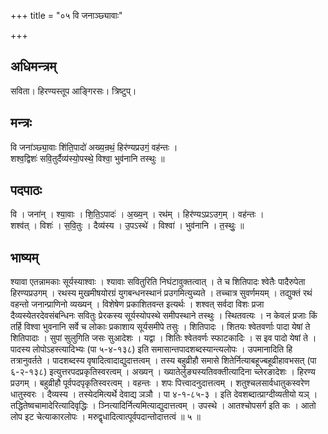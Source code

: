 +++
title = "०५ वि जनाञ्छ्यावाः"

+++
## अधिमन्त्रम्
सविता। हिरण्यस्तूप आङ्गिरसः। त्रिष्टुप्।

## मन्त्रः
वि जना॑ञ्छ्या॒वाः शि॑ति॒पादो॑ अख्य॒न्रथं॒ हिर॑ण्यप्रउगं॒ वह॑न्तः ।  
शश्व॒द्विशः॑ सवि॒तुर्दैव्य॑स्यो॒पस्थे॒ विश्वा॒ भुव॑नानि तस्थुः ॥

## पदपाठः
वि । जना॑न् । श्या॒वाः । शि॒ति॒ऽपादः॑ । अ॒ख्य॒न् । रथ॑म् । हिर॑ण्यऽप्रऽउग॒म् । वह॑न्तः ।  
शश्व॑त् । विशः॑ । स॒वि॒तुः । दैव्य॑स्य । उ॒पऽस्थे॑ । विश्वा॑ । भुव॑नानि । त॒स्थुः॒ ॥

## भाष्यम्
श्यावा एतन्नामकाः सूर्यस्याश्वाः । श्यावाः सवितुरिति निघंटावुक्तत्वात् । ते च शितिपादः श्वेतैः पादैरुपेता हिरण्यप्रउगम् । रथस्य मुखमीषयोरग्रं युगबन्धनस्थानं प्रउगमित्युच्यते । तच्चात्र सुवर्णमयम् । तद्युक्तं रथं वहन्तो जनान्प्राणिनो व्यख्यन् । विशेषेण प्रकाशितवन्त इत्यर्थः । शश्वत् सर्वदा विशः प्रजा दैव्यस्येतरदेवसंबन्धिनः सवितुः प्रेरकस्य सूर्यस्योपस्थे समीपस्थाने तस्थुः । स्थितवत्यः । न केवलं प्रजाः किं तर्हि विश्वा भुवनानि सर्वे च लोकाः प्रकाशाय सूर्यसमीपे तसुः । शितिपादः । शितयः श्वेतवर्णाः पादा येषां ते शितिपादाः । सुपां सुलुगिति जसः सुआदेशः । यद्वा । शितिः श्वेतवर्णः स्फाटकादिः । स इव पादो येषां ते । पादस्य लोपोऽहस्त्यादिभ्यः (पा ५-४-१३८) इति समासान्तपादशब्दस्यान्त्यलोपः । उपमानादिति हि तत्रानुवर्तते । पादशब्दस्य वृषादित्वादाद्युदात्तत्वम् । तस्य बहुव्रीहौ समासे शितेर्नित्याबहूज्बहूव्रीहावभसत् (पा ६-२-१३८) इत्युत्तरपदप्रकृतिस्वरत्वम् । अख्यन् । ख्यातेर्लुङ्यस्यतिवक्तीत्यादिना च्लेरङादेशः । हिरण्य प्रउगम् । बहुव्रीहौ पूर्वपदपृकृतिस्वरत्वम् । वहन्तः । शपः पित्त्वादनुदात्तत्वम् । शतुश्चलसार्वधातुकस्वरेण धातुस्वरः । दैव्यस्य । तस्येदमित्यर्थे देवाद्य ञञौ । पा ४-१-८५-३ । इति देवशब्दात्प्राग्दीव्यतीयो यञ् । तद्धितेष्वचामादेरित्यादिवृद्धिः । ञ्नित्यादिर्नित्यमित्याद्युदात्तत्वम् । उपस्थे । आतश्चोपसर्ग इति कः । आतो लोप इट चेत्याकारलोपः । मरुद्वृधादित्वात्पूर्वपदान्तोदात्तत्वं ॥ ५ ॥